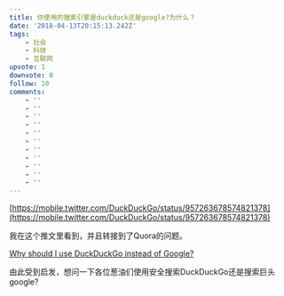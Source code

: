 ```yaml
---
title: 你使用的搜索引擎是duckduck还是google?为什么？
date: '2018-04-13T20:15:13.242Z'
tags:
    - 社会
    - 科技
    - 互联网
upvote: 1
downvote: 0
follow: 10
comments:
    - ''
    - ''
    - ''
    - ''
    - ''
    - ''
    - ''
    - ''
    - ''
    - ''
    - ''
---
```


[https://mobile.twitter.com/DuckDuckGo/status/957263678574821378](https://mobile.twitter.com/DuckDuckGo/status/957263678574821378)

我在这个推文里看到，并且转接到了Quora的问题。

[Why should I use DuckDuckGo instead of Google?](https://www.quora.com/Why-should-I-use-DuckDuckGo-instead-of-Google)

由此受到启发，想问一下各位葱油们使用安全搜索DuckDuckGo还是搜索巨头google?
